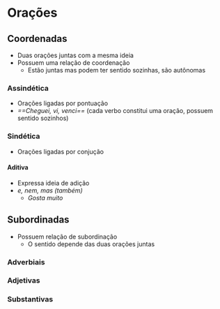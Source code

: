 # Orações
## Coordenadas
- Duas orações juntas com a mesma ideia
- Possuem uma relação de coordenação
	- Estão juntas mas podem ter sentido sozinhas, são autônomas
### Assindética
- Orações ligadas por pontuação
- *==Cheguei, vi, venci==* (cada verbo constitui uma oração, possuem sentido sozinhos)
### Sindética
- Orações ligadas por conjução
#### Aditiva
- Expressa ideia de adição
- *e, nem, mas (também)*
	- *Gosta muito*
## Subordinadas
- Possuem relação de subordinação
	- O sentido depende das duas orações juntas
### Adverbiais
### Adjetivas
### Substantivas
